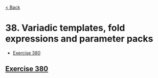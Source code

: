 [< Back](README.md)

# 38. Variadic templates, fold expressions and parameter packs

* [Exercise 380](#exercise-380)

## [Exercise 380][1]

[1]: 38_exercises.cpp
